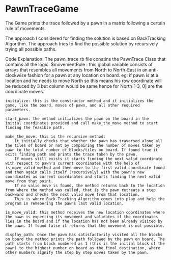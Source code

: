 # PawnTraceGame
The Game prints the trace followed by a pawn in a matrix following a certain rule of movements.

The approach I considered for finding the solution is based on BackTracking Algorithm. 
The approach tries to find the possible solution by recursively trying all possible paths.

Code Explanation:
The pawn_trace.rb file conatins the PawnTrace Class that contains all the logic:
	$movementRule : this global variable consists of arrays that resembles all movements from North to North-East in an anti-clockwise fashion for a pawn at any location on board. eg: if pawn is at a location and he needs to move North so this means his row coordinate will be reduced by 3 but column would be same hence for North [-3, 0] are the coordinate moves.

	initialize: this is the constructor method and it initializes the game, like the board, moves of pawn, and all other required parameters.

	start_pawn: the method initializes the pawn on the board in the initial coordinates provided and call make_the_move method to start finding the feasible path.

	make_the_move: this is the recursive method:
		It initially checks that whether the pawn has traversed along all the tiles of board or not by compairing the number of moves taken by pawn to the total number of blocks/tiles on board. If found true it exits finding path and prints the trace taken by the pawn.
		If moves still exists it starts finding the next valid coordinate with respect to pawn's current coordinates with the help of is_move_valid method and then move to the first valid coordinate found and then again calls itself (recursively) with the pawn's new coordinates as current coordinates and starts finding the next valid move from that point.
		If no valid move is found, the method returns back to the location from where the method was called, that is the pawn retreats a step backward and checks the next valid move from that location.
		This is where Back-Tracking Algorithm comes into play and help the program in remebering the pawns last valid location.

	is_move_valid: this method receives the new location coordinates where the pawn is expecting its movement and validates if the coordinates lies in the board and if the location has not been already visited by the pawn. If found false it returns that the movement is not possible.

	display_path: Once the pawn has satisfactorily visited all the blocks on board the method prints the path followed by the pawn on board. The path starts from block numbered as 1 (this is the initial block of the pawn) to the highest number on board as the final destination, where other numbers signify the step by step moves taken by the pawn.
	 

